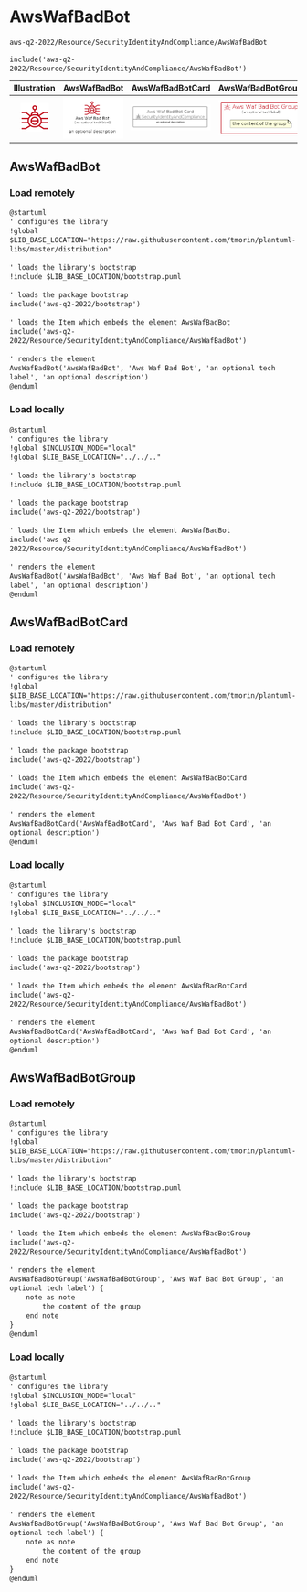 # AwsWafBadBot


```text
aws-q2-2022/Resource/SecurityIdentityAndCompliance/AwsWafBadBot
```

```text
include('aws-q2-2022/Resource/SecurityIdentityAndCompliance/AwsWafBadBot')
```



| Illustration | AwsWafBadBot | AwsWafBadBotCard | AwsWafBadBotGroup |
| :---: | :---: | :---: | :---: |
| ![illustration for Illustration](../../../aws-q2-2022/Resource/SecurityIdentityAndCompliance/AwsWafBadBot.png) | ![illustration for AwsWafBadBot](../../../aws-q2-2022/Resource/SecurityIdentityAndCompliance/AwsWafBadBot.Local.png) | ![illustration for AwsWafBadBotCard](../../../aws-q2-2022/Resource/SecurityIdentityAndCompliance/AwsWafBadBotCard.Local.png) | ![illustration for AwsWafBadBotGroup](../../../aws-q2-2022/Resource/SecurityIdentityAndCompliance/AwsWafBadBotGroup.Local.png) |




## AwsWafBadBot

### Load remotely
```plantuml
@startuml
' configures the library
!global $LIB_BASE_LOCATION="https://raw.githubusercontent.com/tmorin/plantuml-libs/master/distribution"

' loads the library's bootstrap
!include $LIB_BASE_LOCATION/bootstrap.puml

' loads the package bootstrap
include('aws-q2-2022/bootstrap')

' loads the Item which embeds the element AwsWafBadBot
include('aws-q2-2022/Resource/SecurityIdentityAndCompliance/AwsWafBadBot')

' renders the element
AwsWafBadBot('AwsWafBadBot', 'Aws Waf Bad Bot', 'an optional tech label', 'an optional description')
@enduml
```

### Load locally
```plantuml
@startuml
' configures the library
!global $INCLUSION_MODE="local"
!global $LIB_BASE_LOCATION="../../.."

' loads the library's bootstrap
!include $LIB_BASE_LOCATION/bootstrap.puml

' loads the package bootstrap
include('aws-q2-2022/bootstrap')

' loads the Item which embeds the element AwsWafBadBot
include('aws-q2-2022/Resource/SecurityIdentityAndCompliance/AwsWafBadBot')

' renders the element
AwsWafBadBot('AwsWafBadBot', 'Aws Waf Bad Bot', 'an optional tech label', 'an optional description')
@enduml
```

## AwsWafBadBotCard

### Load remotely
```plantuml
@startuml
' configures the library
!global $LIB_BASE_LOCATION="https://raw.githubusercontent.com/tmorin/plantuml-libs/master/distribution"

' loads the library's bootstrap
!include $LIB_BASE_LOCATION/bootstrap.puml

' loads the package bootstrap
include('aws-q2-2022/bootstrap')

' loads the Item which embeds the element AwsWafBadBotCard
include('aws-q2-2022/Resource/SecurityIdentityAndCompliance/AwsWafBadBot')

' renders the element
AwsWafBadBotCard('AwsWafBadBotCard', 'Aws Waf Bad Bot Card', 'an optional description')
@enduml
```

### Load locally
```plantuml
@startuml
' configures the library
!global $INCLUSION_MODE="local"
!global $LIB_BASE_LOCATION="../../.."

' loads the library's bootstrap
!include $LIB_BASE_LOCATION/bootstrap.puml

' loads the package bootstrap
include('aws-q2-2022/bootstrap')

' loads the Item which embeds the element AwsWafBadBotCard
include('aws-q2-2022/Resource/SecurityIdentityAndCompliance/AwsWafBadBot')

' renders the element
AwsWafBadBotCard('AwsWafBadBotCard', 'Aws Waf Bad Bot Card', 'an optional description')
@enduml
```

## AwsWafBadBotGroup

### Load remotely
```plantuml
@startuml
' configures the library
!global $LIB_BASE_LOCATION="https://raw.githubusercontent.com/tmorin/plantuml-libs/master/distribution"

' loads the library's bootstrap
!include $LIB_BASE_LOCATION/bootstrap.puml

' loads the package bootstrap
include('aws-q2-2022/bootstrap')

' loads the Item which embeds the element AwsWafBadBotGroup
include('aws-q2-2022/Resource/SecurityIdentityAndCompliance/AwsWafBadBot')

' renders the element
AwsWafBadBotGroup('AwsWafBadBotGroup', 'Aws Waf Bad Bot Group', 'an optional tech label') {
    note as note
        the content of the group
    end note
}
@enduml
```

### Load locally
```plantuml
@startuml
' configures the library
!global $INCLUSION_MODE="local"
!global $LIB_BASE_LOCATION="../../.."

' loads the library's bootstrap
!include $LIB_BASE_LOCATION/bootstrap.puml

' loads the package bootstrap
include('aws-q2-2022/bootstrap')

' loads the Item which embeds the element AwsWafBadBotGroup
include('aws-q2-2022/Resource/SecurityIdentityAndCompliance/AwsWafBadBot')

' renders the element
AwsWafBadBotGroup('AwsWafBadBotGroup', 'Aws Waf Bad Bot Group', 'an optional tech label') {
    note as note
        the content of the group
    end note
}
@enduml
```

